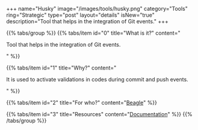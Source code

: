 +++
name="Husky"
image="/images/tools/husky.png"
category="Tools"
ring="Strategic"
type="post"
layout="details"
isNew="true"
description="Tool that helps in the integration of Git events."
+++

{{% tabs/group %}}
  {{% tabs/item id="0" title="What is it?" content="<p>Tool that helps in the integration of Git events.</p>" %}}
  
  {{% tabs/item id="1" title="Why?" content="<p>It is used to activate validations in codes during commit and push events.</p>" %}}
  
  {{% tabs/item id="2" title="For who?" content="<a href='https://usebeagle.io/' target='_blank'>Beagle</a>" %}}

  {{% tabs/item id="3" title="Resources" content="<a href='https://typicode.github.io/husky/#/' target='_blank'>Documentation</a>" %}}
{{% /tabs/group %}}